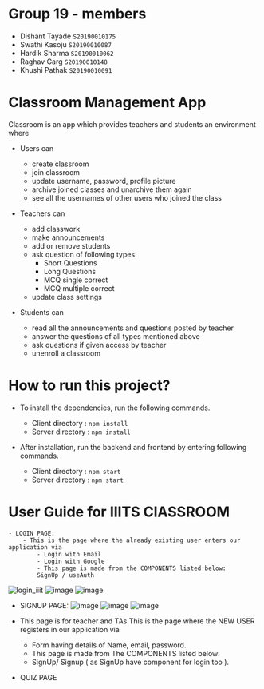 # Group 19 - members
- Dishant Tayade `S20190010175`
- Swathi Kasoju `S20190010087`
- Hardik Sharma `S20190010062`
- Raghav Garg `S20190010148`
- Khushi Pathak `S20190010091`

# Classroom Management App

Classroom is an app which provides teachers and students an environment where 
- Users can
    - create classroom
    - join classroom
    - update username, password, profile picture
    - archive joined classes and unarchive them again
    - see all the usernames of other users who joined the class

- Teachers can 
    - add classwork
    - make announcements
    - add or remove students
    - ask question of following types 
        - Short Questions
        - Long Questions
        - MCQ single correct
        - MCQ multiple correct
    - update class settings

- Students can
    - read all the announcements and questions posted by teacher
    - answer the questions of all types mentioned above
    - ask questions if given access by teacher
    - unenroll a classroom

# How to run this project?

- To install the dependencies, run the following commands.
    - Client directory :
        `npm install`
    - Server directory :
        `npm install`

- After installation, run the backend and frontend by entering following commands.
    - Client directory :
        `npm start`
    - Server directory : 
        `npm start`



# User Guide for IIITS ClASSROOM

    - LOGIN PAGE:
        - This is the page where the already existing user enters our application via 
            - Login with Email
            - Login with Google
            - This page is made from the COMPONENTS listed below:
            SignUp / useAuth

   ![login_iiit](https://user-images.githubusercontent.com/70201987/148689920-08cc0cea-1d0b-4ff9-935c-dffe8a76dced.png)
   ![image](https://user-images.githubusercontent.com/70201987/148690052-d7397c35-6e03-44fe-a4ea-d59c8f505c9a.png)
   ![image](https://user-images.githubusercontent.com/70201987/148690075-a936fc50-d837-46a5-b67d-d20ae0585472.png)
    
   - SIGNUP PAGE:
    ![image](https://user-images.githubusercontent.com/70201987/148690139-cfe5694e-17aa-4260-83df-548bcc7a5ab2.png)
    ![image](https://user-images.githubusercontent.com/70201987/148690173-939a5b5f-8a44-4fb7-ac5d-2f62f667b36e.png)
    ![image](https://user-images.githubusercontent.com/70201987/148690187-6da7c647-6603-480b-ab56-b8059e1a693e.png)
    
   - This page is for teacher and TAs
   This is the page where the NEW USER registers in our application via
      - Form having details of Name, email, password.
      - This page is made from The COMPONENTS listed below:
      - SignUp/ Signup ( as SignUp have component for login too ).
      
      
   - QUIZ PAGE
   



    

   
    
     


